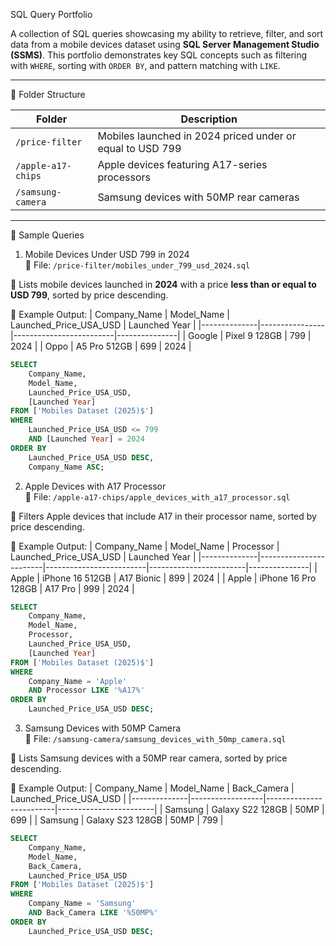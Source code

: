 SQL Query Portfolio

A collection of SQL queries showcasing my ability to retrieve, filter, and sort data from a mobile devices dataset using **SQL Server Management Studio (SSMS)**. This portfolio demonstrates key SQL concepts such as filtering with `WHERE`, sorting with `ORDER BY`, and pattern matching with `LIKE`.

---
📁 Folder Structure

| Folder             | Description |
|--------------------|-------------|
| `/price-filter`    | Mobiles launched in 2024 priced under or equal to USD 799 |
| `/apple-a17-chips` | Apple devices featuring A17-series processors |
| `/samsung-camera`  | Samsung devices with 50MP rear cameras |

---

🧾 Sample Queries

1. Mobile Devices Under USD 799 in 2024  
📁 File: `/price-filter/mobiles_under_799_usd_2024.sql`

📌 Lists mobile devices launched in **2024** with a price **less than or equal to USD 799**, sorted by price descending.

📝 Example Output:
| Company_Name | Model_Name     | Launched_Price_USA_USD  | Launched Year |
|--------------|----------------|-------------------------|---------------|
| Google       | Pixel 9 128GB  | 799                     | 2024          |
| Oppo         | A5 Pro 512GB   | 699                     | 2024          |

```sql
SELECT 
    Company_Name, 
    Model_Name, 
    Launched_Price_USA_USD, 
    [Launched Year] 
FROM ['Mobiles Dataset (2025)$']
WHERE 
    Launched_Price_USA_USD <= 799 
    AND [Launched Year] = 2024 
ORDER BY 
    Launched_Price_USA_USD DESC, 
    Company_Name ASC;
```

2. Apple Devices with A17 Processor  
📁 File: `/apple-a17-chips/apple_devices_with_a17_processor.sql`

📌 Filters Apple devices that include A17 in their processor name, sorted by price descending.

📝 Example Output:
| Company_Name | Model_Name             | Processor               | Launched_Price_USA_USD | Launched Year |
|--------------|------------------------|-------------------------|------------------------|---------------|
| Apple        | iPhone 16 512GB        | A17 Bionic              | 899                    | 2024          |
| Apple        | iPhone 16 Pro 128GB    | A17 Pro                 | 999                    | 2024          |

```sql
SELECT 
    Company_Name, 
    Model_Name, 
    Processor, 
    Launched_Price_USA_USD, 
    [Launched Year] 
FROM ['Mobiles Dataset (2025)$']
WHERE 
    Company_Name = 'Apple'
    AND Processor LIKE '%A17%'
ORDER BY 
    Launched_Price_USA_USD DESC;
```

3. Samsung Devices with 50MP Camera  
📁 File: `/samsung-camera/samsung_devices_with_50mp_camera.sql`

📌 Lists Samsung devices with a 50MP rear camera, sorted by price descending.

📝 Example Output:
| Company_Name | Model_Name       | Back_Camera             | Launched_Price_USA_USD |
|--------------|------------------|-------------------------|------------------------|
| Samsung      | Galaxy S22 128GB | 50MP                    | 699                    |
| Samsung      | Galaxy S23 128GB | 50MP                    | 799                    |

```sql
SELECT 
    Company_Name, 
    Model_Name, 
    Back_Camera, 
    Launched_Price_USA_USD 
FROM ['Mobiles Dataset (2025)$']
WHERE 
    Company_Name = 'Samsung'
    AND Back_Camera LIKE '%50MP%'
ORDER BY 
    Launched_Price_USA_USD DESC;
```
